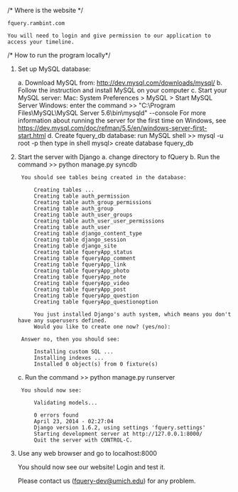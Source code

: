 /* Where is the website */

    fquery.rambint.com
    
    You will need to login and give permission to our application to access your timeline.


/* How to run the program locally*/

1. Set up MySQL database:

    a. Download MySQL from: http://dev.mysql.com/downloads/mysql/
    b. Follow the instruction and install MySQL on your computer
    c. Start your MySQL server:
        Mac: System Preferences > MySQL > Start MySQL Server
        Windows: enter the command 
            >> "C:\Program Files\MySQL\MySQL Server 5.6\bin\mysqld" --console
        For more information about running the server for the first time on Windows, see 
        https://dev.mysql.com/doc/refman/5.5/en/windows-server-first-start.html
    d. Create fquery_db database:
        run MySQL shell 
            >> mysql -u root -p
        then type in shell
            mysql> create database fquery_db

 
2. Start the server with Django
    a. change directory to fQuery
    b. Run the command 
        >> python manage.py syncdb

        You should see tables being created in the database:

            Creating tables ...
            Creating table auth_permission
            Creating table auth_group_permissions
            Creating table auth_group
            Creating table auth_user_groups
            Creating table auth_user_user_permissions
            Creating table auth_user
            Creating table django_content_type
            Creating table django_session
            Creating table django_site
            Creating table fqueryApp_status
            Creating table fqueryApp_comment
            Creating table fqueryApp_link
            Creating table fqueryApp_photo
            Creating table fqueryApp_note
            Creating table fqueryApp_video
            Creating table fqueryApp_post
            Creating table fqueryApp_question
            Creating table fqueryApp_questionoption

            You just installed Django's auth system, which means you don't have any superusers defined.
            Would you like to create one now? (yes/no): 

        Answer no, then you should see:

            Installing custom SQL ...
            Installing indexes ...
            Installed 0 object(s) from 0 fixture(s)


    c. Run the  command
        >> python manage.py runserver

        You should now see:

            Validating models...

            0 errors found
            April 23, 2014 - 02:27:04
            Django version 1.6.2, using settings 'fquery.settings'
            Starting development server at http://127.0.0.1:8000/
            Quit the server with CONTROL-C.

3. Use any web browser and go to localhost:8000

    You should now see our website! Login and test it.

    Please contact us (fquery-dev@umich.edu) for any problem.
